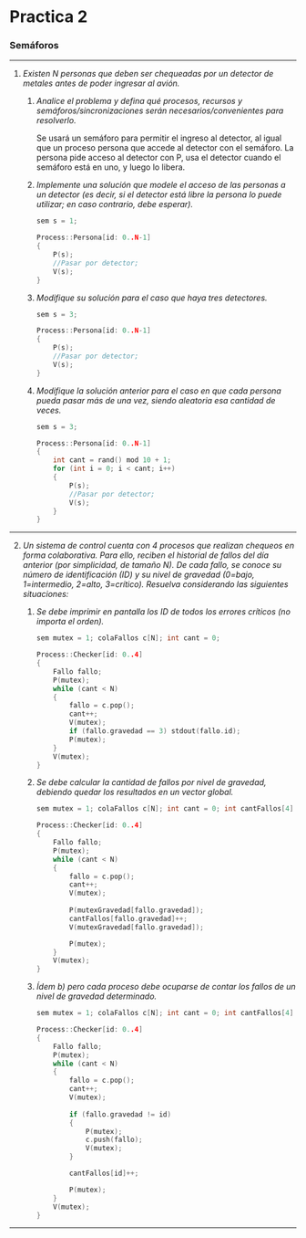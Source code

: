 # Practica 2

### Semáforos

---

1. _Existen N personas que deben ser chequeadas por un detector de metales antes de poder ingresar al avión._

    1. _Analice el problema y defina qué procesos, recursos y semáforos/sincronizaciones serán necesarios/convenientes para resolverlo._

        Se usará un semáforo para permitir el ingreso al detector, al igual que un proceso persona que accede al detector con el semáforo. La persona pide acceso al detector con P, usa el detector cuando el semáforo está en uno, y luego lo libera.

    2. _Implemente una solución que modele el acceso de las personas a un detector (es decir, si el detector está libre la persona lo puede utilizar; en caso contrario, debe esperar)._

        ```c
        sem s = 1;

        Process::Persona[id: 0..N-1]
        {
            P(s);
            //Pasar por detector;
            V(s);
        }
        ```

    3. _Modifique su solución para el caso que haya tres detectores._

        ```c
        sem s = 3;

        Process::Persona[id: 0..N-1]
        {
            P(s);
            //Pasar por detector;
            V(s);
        }
        ```

    4. _Modifique la solución anterior para el caso en que cada persona pueda pasar más de una vez, siendo aleatoria esa cantidad de veces._

        ```c
        sem s = 3;

        Process::Persona[id: 0..N-1]
        {
            int cant = rand() mod 10 + 1;
            for (int i = 0; i < cant; i++)
            {
                P(s);
                //Pasar por detector;
                V(s);
            }
        }
        ```

---

2. _Un sistema de control cuenta con 4 procesos que realizan chequeos en forma colaborativa. Para ello, reciben el historial de fallos del día anterior (por simplicidad, de tamaño N). De cada fallo, se conoce su número de identificación (ID) y su nivel de gravedad (0=bajo, 1=intermedio, 2=alto, 3=crítico). Resuelva considerando las siguientes situaciones:_

    1. _Se debe imprimir en pantalla los ID de todos los errores críticos (no importa el orden)._

        ```c
        sem mutex = 1; colaFallos c[N]; int cant = 0;

        Process::Checker[id: 0..4]
        {
            Fallo fallo;
            P(mutex);
            while (cant < N)
            {
                fallo = c.pop();
                cant++;
                V(mutex);
                if (fallo.gravedad == 3) stdout(fallo.id);
                P(mutex);
            }
            V(mutex);
        }
        ```

    2. _Se debe calcular la cantidad de fallos por nivel de gravedad, debiendo quedar los resultados en un vector global._

        ```c
        sem mutex = 1; colaFallos c[N]; int cant = 0; int cantFallos[4] = ([4] = 0); sem mutexGravedad[4] = ([4] = 0);

        Process::Checker[id: 0..4]
        {
            Fallo fallo;
            P(mutex);
            while (cant < N)
            {
                fallo = c.pop();
                cant++;
                V(mutex);
                
                P(mutexGravedad[fallo.gravedad]);
                cantFallos[fallo.gravedad]++;
                V(mutexGravedad[fallo.gravedad]);

                P(mutex);
            }
            V(mutex);
        }
        ```

    3. _Ídem b) pero cada proceso debe ocuparse de contar los fallos de un nivel de gravedad determinado._

        ```c
        sem mutex = 1; colaFallos c[N]; int cant = 0; int cantFallos[4] = ([4] = 0);

        Process::Checker[id: 0..4]
        {
            Fallo fallo;
            P(mutex);
            while (cant < N)
            {
                fallo = c.pop();
                cant++;
                V(mutex);
                
                if (fallo.gravedad != id) 
                {
                    P(mutex);
                    c.push(fallo);
                    V(mutex);
                }

                cantFallos[id]++;

                P(mutex);
            }
            V(mutex);
        }
        ```

---
